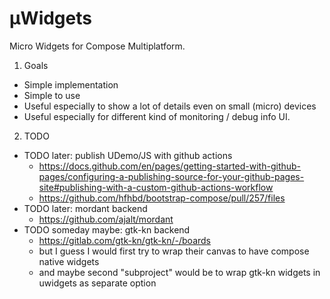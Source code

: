 # μWidgets

Micro Widgets for Compose Multiplatform.

1. Goals
  * Simple implementation
  * Simple to use
  * Useful especially to show a lot of details even on small (micro) devices
  * Useful especially for different kind of monitoring / debug info UI.
2. TODO
  * TODO later: publish UDemo/JS with github actions
    * https://docs.github.com/en/pages/getting-started-with-github-pages/configuring-a-publishing-source-for-your-github-pages-site#publishing-with-a-custom-github-actions-workflow
    * https://github.com/hfhbd/bootstrap-compose/pull/257/files
  * TODO later: mordant backend
    * https://github.com/ajalt/mordant
  * TODO someday maybe: gtk-kn backend
    * https://gitlab.com/gtk-kn/gtk-kn/-/boards
    * but I guess I would first try to wrap their canvas to have compose native widgets
    * and maybe second "subproject" would be to wrap gtk-kn widgets in uwidgets as separate option
